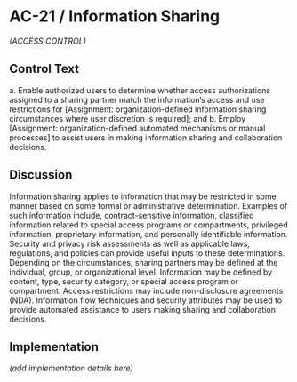 # AC-21 / Information Sharing

_(ACCESS CONTROL)_

## Control Text


a. Enable authorized users to determine whether access authorizations assigned to a sharing partner match the information’s access and use restrictions for [Assignment: organization-defined information sharing circumstances where user discretion is required]; and
b. Employ [Assignment: organization-defined automated mechanisms or manual processes] to assist users in making information sharing and collaboration decisions.

## Discussion

Information sharing applies to information that may be restricted in some manner based on some formal or administrative determination. Examples of such information include, contract-sensitive information, classified information related to special access programs or compartments, privileged information, proprietary information, and personally identifiable information. Security and privacy risk assessments as well as applicable laws, regulations, and policies can provide useful inputs to these determinations. Depending on the circumstances, sharing partners may be defined at the individual, group, or organizational level. Information may be defined by content, type, security category, or special access program or compartment. Access restrictions may include non-disclosure agreements (NDA). Information flow techniques and security attributes may be used to provide automated assistance to users making sharing and collaboration decisions.

## Implementation

_(add implementation details here)_